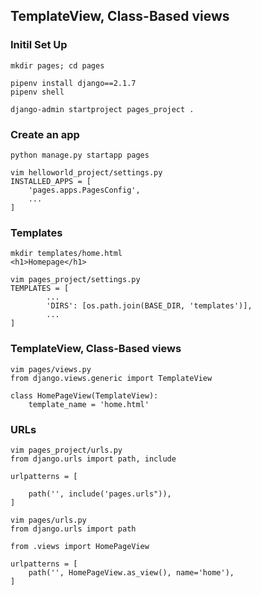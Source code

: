 ## TemplateView, Class-Based views

### Initil Set Up
```shell
mkdir pages; cd pages

pipenv install django==2.1.7
pipenv shell

django-admin startproject pages_project .
```

### Create an app
```shell
python manage.py startapp pages

vim helloworld_project/settings.py
INSTALLED_APPS = [
    'pages.apps.PagesConfig',
    ...
]
```

### Templates
```shell
mkdir templates/home.html
<h1>Homepage</h1>

vim pages_project/settings.py
TEMPLATES = [
        ...
        'DIRS': [os.path.join(BASE_DIR, 'templates')],
        ...
]
```

### TemplateView, Class-Based views
```shell
vim pages/views.py
from django.views.generic import TemplateView

class HomePageView(TemplateView):
    template_name = 'home.html'
```

### URLs
```shell
vim pages_project/urls.py
from django.urls import path, include

urlpatterns = [

    path('', include('pages.urls")),
]

vim pages/urls.py
from django.urls import path

from .views import HomePageView

urlpatterns = [
    path('', HomePageView.as_view(), name='home'),
]
```

